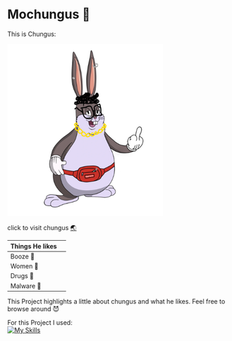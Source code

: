 # Mochungus :rabbit:

<link rel="stylesheet" href="readme.css">

This is Chungus:

<img src="public/mochungus.png" alt="drawing" width="70%"/>

 click to visit chungus [:earth_asia:](https://mochungusxd.web.app)

| Things He likes | |
|---|---|
| Booze :beer:| 
| Women :girl: | 
| Drugs :syringe: | 
| Malware :see_no_evil: | 


This Project highlights a little about chungus and what he likes. Feel free to
browse around :smiling_imp:


For this Project I used:  
[![My Skills](https://skillicons.dev/icons?i=html,css,js,firebase,github)](https://skillicons.dev)
